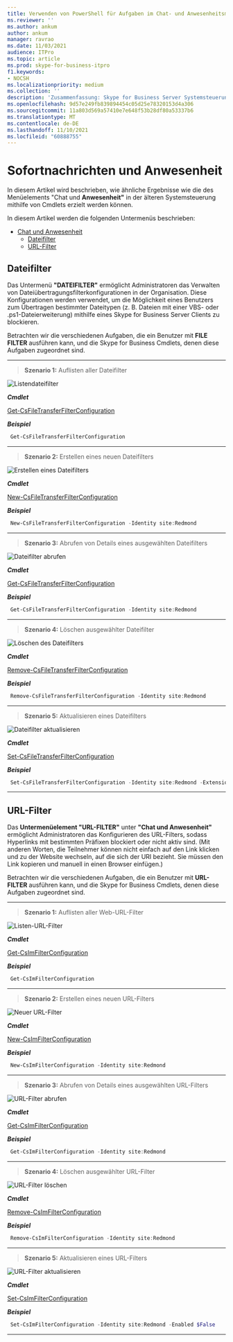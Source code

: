 ```yaml
---
title: Verwenden von PowerShell für Aufgaben im Chat- und Anwesenheitsmenü
ms.reviewer: ''
ms.author: ankum
author: ankum
manager: ravrao
ms.date: 11/03/2021
audience: ITPro
ms.topic: article
ms.prod: skype-for-business-itpro
f1.keywords:
- NOCSH
ms.localizationpriority: medium
ms.collection: ''
description: 'Zusammenfassung: Skype for Business Server Systemsteuerung zur Cmdlet-Zuordnung für das Chat- und Anwesenheitsmenü.'
ms.openlocfilehash: 9d57e249fb839894454c05d25e78320153d4a306
ms.sourcegitcommit: 11a803d569a57410e7e648f53b28df80a53337b6
ms.translationtype: MT
ms.contentlocale: de-DE
ms.lasthandoff: 11/10/2021
ms.locfileid: "60888755"
---
```

# <a name="im-and-presence"></a>Sofortnachrichten und Anwesenheit

In diesem Artikel wird beschrieben, wie ähnliche Ergebnisse wie die des Menüelements "Chat und **Anwesenheit"** in der älteren Systemsteuerung mithilfe von Cmdlets erzielt werden können.

In diesem Artikel werden die folgenden Untermenüs beschrieben:

- [Chat und Anwesenheit](#im-and-presence)
  - [Dateifilter](#file-filter)
  - [URL-Filter](#url-filter)

## <a name="file-filter"></a>Dateifilter

Das Untermenü **"DATEIFILTER"** ermöglicht Administratoren das Verwalten von Dateiübertragungsfilterkonfigurationen in der Organisation. Diese Konfigurationen werden verwendet, um die Möglichkeit eines Benutzers zum Übertragen bestimmter Dateitypen (z. B. Dateien mit einer VBS- oder .ps1-Dateierweiterung) mithilfe eines Skype for Business Server Clients zu blockieren.

Betrachten wir die verschiedenen Aufgaben, die ein Benutzer mit **FILE FILTER** ausführen kann, und die Skype for Business Cmdlets, denen diese Aufgaben zugeordnet sind.

---

> **Szenario 1:** Auflisten aller Dateifilter

   ![Listendateifilter](./media/file-filter-1.png)

***Cmdlet***

[Get-CsFileTransferFilterConfiguration](/powershell/module/skype/get-csfiletransferfilterconfiguration)

***Beispiel***

```powershell
 Get-CsFileTransferFilterConfiguration
```

---

> **Szenario 2:** Erstellen eines neuen Dateifilters

   ![Erstellen eines Dateifilters](./media/file-filter-2.png)

***Cmdlet***

[New-CsFileTransferFilterConfiguration](/powershell/module/skype/new-csfiletransferfilterconfiguration)  

***Beispiel***

```powershell
 New-CsFileTransferFilterConfiguration -Identity site:Redmond
```

---

> **Szenario 3:** Abrufen von Details eines ausgewählten Dateifilters

   ![Dateifilter abrufen](./media/file-filter-3.png)

***Cmdlet***

[Get-CsFileTransferFilterConfiguration](/powershell/module/skype/get-csfiletransferfilterconfiguration)

***Beispiel***

```powershell
 Get-CsFileTransferFilterConfiguration -Identity site:Redmond
```

---

> **Szenario 4:** Löschen ausgewählter Dateifilter

   ![Löschen des Dateifilters](./media/file-filter-4.png)

***Cmdlet***

[Remove-CsFileTransferFilterConfiguration](/powershell/module/skype/remove-csfiletransferfilterconfiguration)

***Beispiel***

```powershell
 Remove-CsFileTransferFilterConfiguration -Identity site:Redmond
```

---

> **Szenario 5:** Aktualisieren eines Dateifilters

   ![Dateifilter aktualisieren](./media/file-filter-5.png)

***Cmdlet***

[Set-CsFileTransferFilterConfiguration](/powershell/module/skype/set-csfiletransferfilterconfiguration)

***Beispiel***

```powershell
 Set-CsFileTransferFilterConfiguration -Identity site:Redmond -Extensions @{Add=".ps1"}
```

---

## <a name="url-filter"></a>URL-Filter

Das **Untermenüelement "URL-FILTER"** unter **"Chat und Anwesenheit"** ermöglicht Administratoren das Konfigurieren des URL-Filters, sodass Hyperlinks mit bestimmten Präfixen blockiert oder nicht aktiv sind. (Mit anderen Worten, die Teilnehmer können nicht einfach auf den Link klicken und zu der Website wechseln, auf die sich der URI bezieht. Sie müssen den Link kopieren und manuell in einen Browser einfügen.)

Betrachten wir die verschiedenen Aufgaben, die ein Benutzer mit **URL-FILTER** ausführen kann, und die Skype for Business Cmdlets, denen diese Aufgaben zugeordnet sind.

---
> **Szenario 1:** Auflisten aller Web-URL-Filter

   ![Listen-URL-Filter](./media/url-filter-1.png)

***Cmdlet***

[Get-CsImFilterConfiguration](/powershell/module/skype/get-csimfilterconfiguration)

***Beispiel***

```powershell
 Get-CsImFilterConfiguration
```

---

> **Szenario 2:** Erstellen eines neuen URL-Filters

   ![Neuer URL-Filter](./media/url-filter-2.png)

***Cmdlet***

[New-CsImFilterConfiguration](/powershell/module/skype/new-csimfilterconfiguration)  

***Beispiel***

```powershell
 New-CsImFilterConfiguration -Identity site:Redmond
```

---

> **Szenario 3:** Abrufen von Details eines ausgewählten URL-Filters

   ![URL-Filter abrufen](./media/url-filter-3.png)

***Cmdlet***

[Get-CsImFilterConfiguration](/powershell/module/skype/get-csimfilterconfiguration)

***Beispiel***

```powershell
 Get-CsImFilterConfiguration -Identity site:Redmond
```

---

> **Szenario 4:** Löschen ausgewählter URL-Filter

   ![URL-Filter löschen](./media/url-filter-4.png)

***Cmdlet***

[Remove-CsImFilterConfiguration](/powershell/module/skype/remove-csimfilterconfiguration)

***Beispiel***

```powershell
 Remove-CsImFilterConfiguration -Identity site:Redmond
```

---

> **Szenario 5:** Aktualisieren eines URL-Filters

   ![URL-Filter aktualisieren](./media/url-filter-5.png)

***Cmdlet***

[Set-CsImFilterConfiguration](/powershell/module/skype/set-csimfilterconfiguration)

***Beispiel***

```powershell
 Set-CsImFilterConfiguration -Identity site:Redmond -Enabled $False
```

---
